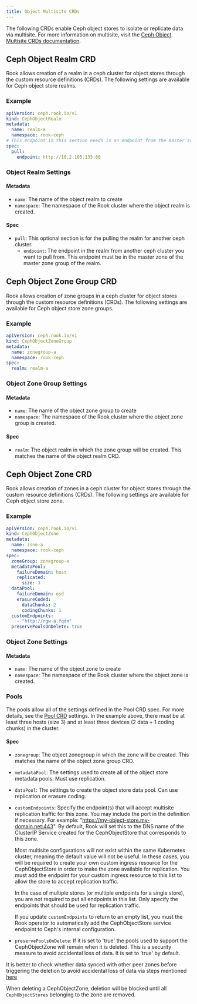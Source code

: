 ```yaml
---
title: Object Multisite CRDs
---
```


The following CRDs enable Ceph object stores to isolate or replicate data via multisite. For more information on multisite, visit the [Ceph Object Multisite CRDs documentation](../../Storage-Configuration/Object-Storage-RGW/ceph-object-multisite.md).

## Ceph Object Realm CRD

Rook allows creation of a realm in a ceph cluster for object stores through the custom resource definitions (CRDs). The following settings are available for Ceph object store realms.

### Example

```yaml
apiVersion: ceph.rook.io/v1
kind: CephObjectRealm
metadata:
  name: realm-a
  namespace: rook-ceph
# This endpoint in this section needs is an endpoint from the master zone  in the master zone group of realm-a. See object-multisite.md for more details.
spec:
  pull:
    endpoint: http://10.2.105.133:80
```

### Object Realm Settings

#### Metadata

* `name`: The name of the object realm to create
* `namespace`: The namespace of the Rook cluster where the object realm is created.

#### Spec

* `pull`: This optional section is for the pulling the realm for another ceph cluster.
  * `endpoint`: The endpoint in the realm from another ceph cluster you want to pull from. This endpoint must be in the master zone of the master zone group of the realm.

## Ceph Object Zone Group CRD

Rook allows creation of zone groups in a ceph cluster for object stores through the custom resource definitions (CRDs). The following settings are available for Ceph object store zone groups.

### Example

```yaml
apiVersion: ceph.rook.io/v1
kind: CephObjectZoneGroup
metadata:
  name: zonegroup-a
  namespace: rook-ceph
spec:
  realm: realm-a
```

### Object Zone Group Settings

#### Metadata

* `name`: The name of the object zone group to create
* `namespace`: The namespace of the Rook cluster where the object zone group is created.

#### Spec

* `realm`: The object realm in which the zone group will be created. This matches the name of the object realm CRD.

## Ceph Object Zone CRD

Rook allows creation of zones in a ceph cluster for object stores through the custom resource definitions (CRDs). The following settings are available for Ceph object store zone.

### Example

```yaml
apiVersion: ceph.rook.io/v1
kind: CephObjectZone
metadata:
  name: zone-a
  namespace: rook-ceph
spec:
  zoneGroup: zonegroup-a
  metadataPool:
    failureDomain: host
    replicated:
      size: 3
  dataPool:
    failureDomain: osd
    erasureCoded:
      dataChunks: 2
      codingChunks: 1
  customEndpoints:
    - "http://rgw-a.fqdn"
  preservePoolsOnDelete: true
```

### Object Zone Settings

#### Metadata

* `name`: The name of the object zone to create
* `namespace`: The namespace of the Rook cluster where the object zone is created.

### Pools

The pools allow all of the settings defined in the Pool CRD spec. For more details, see the [Pool CRD](../Block-Storage/ceph-block-pool-crd.md) settings. In the example above, there must be at least three hosts (size 3) and at least three devices (2 data + 1 coding chunks) in the cluster.

#### Spec

* `zonegroup`: The object zonegroup in which the zone will be created. This matches the name of the object zone group CRD.
* `metadataPool`: The settings used to create all of the object store metadata pools. Must use replication.
* `dataPool`: The settings to create the object store data pool. Can use replication or erasure coding.
* `customEndpoints`:  Specify the endpoint(s) that will accept multisite replication traffic for this zone. You may include the port in the definition if necessary. For example: "https://my-object-store.my-domain.net:443". By default, Rook will set this to the DNS name of the ClusterIP Service created for the CephObjectStore that corresponds to this zone.

  Most multisite configurations will not exist within the same Kubernetes cluster, meaning the default value will not be useful. In these cases, you will be required to create your own custom ingress resource for the CephObjectStore in order to make the zone available for replication. You must add the endpoint for your custom ingress resource to this list to allow the store to accept replication traffic.

  In the case of multiple stores (or multiple endpoints for a single store), you are not required to put all endpoints in this list. Only specify the endpoints that should be used for replication traffic.

  If you update `customEndpoints` to return to an empty list, you must the Rook operator to automatically add the CephObjectStore service endpoint to Ceph's internal configuration.

 * `preservePoolsOnDelete`: If it is set to 'true' the pools used to support the CephObjectZone will remain when it is deleted. This is a security measure to avoid accidental loss of data. It is set to 'true' by default.

  It is better to check whether data synced with other peer zones before triggering the deletion to avoid accidental loss of data via steps mentioned [here](https://docs.ceph.com/en/latest/radosgw/multisite/#check-synchronization-status)

  When deleting a CephObjectZone, deletion will be blocked until all `CephObjectStores` belonging to the zone are removed.
